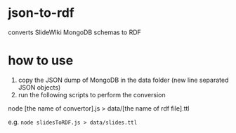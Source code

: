 # json-to-rdf
converts SlideWIki MongoDB schemas to RDF

# how to use
1. copy the JSON dump of MongoDB in the data folder (new line separated JSON objects)
2. run the following scripts to perform the conversion

  node [the name of convertor].js > data/[the name of rdf file].ttl
  
  e.g. `node slidesToRDF.js > data/slides.ttl  `
